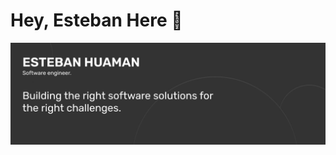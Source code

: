 # Hey, Esteban Here 🦁


![Esteban Huaman: Buliding the right software solutions for the right challenges.](gh-banner.jpg "Esteban's GitHub profile banner.")
